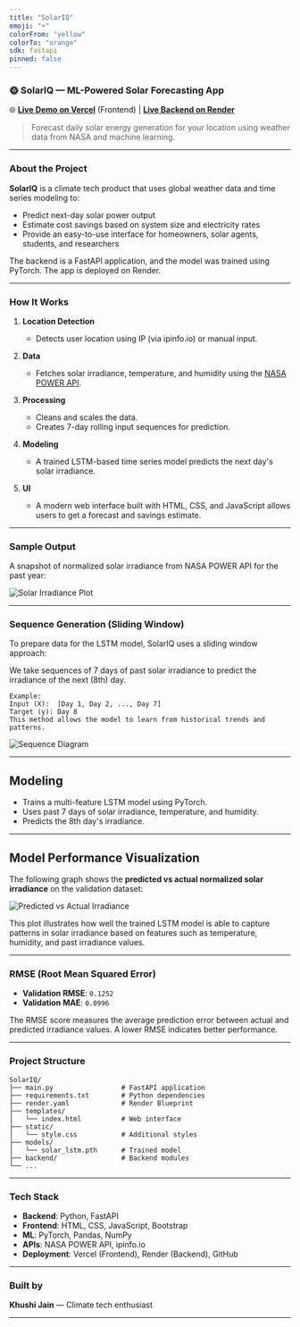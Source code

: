 ```yaml
---
title: "SolarIQ"
emoji: "☀️"
colorFrom: "yellow"
colorTo: "orange"
sdk: fastapi
pinned: false
---
```


### 🌞 SolarIQ — ML-Powered Solar Forecasting App

🌐 [**Live Demo on Vercel**](https://solariq-hia5u3ngn-khushi-jains-projects-02216216.vercel.app/) (Frontend) | [**Live Backend on Render**](https://solariq.onrender.com/health)

> Forecast daily solar energy generation for your location using weather data from NASA and machine learning.

---

### About the Project

**SolarIQ** is a climate tech product that uses global weather data and time series modeling to:

* Predict next-day solar power output
* Estimate cost savings based on system size and electricity rates
* Provide an easy-to-use interface for homeowners, solar agents, students, and researchers

The backend is a FastAPI application, and the model was trained using PyTorch. The app is deployed on Render.

---

### How It Works

1. **Location Detection**
   - Detects user location using IP (via ipinfo.io) or manual input.

2. **Data**
   - Fetches solar irradiance, temperature, and humidity using the [NASA POWER API](https://power.larc.nasa.gov/).

3. **Processing**
   - Cleans and scales the data.
   - Creates 7-day rolling input sequences for prediction.

4. **Modeling**
   - A trained LSTM-based time series model predicts the next day's solar irradiance.

5. **UI**
   - A modern web interface built with HTML, CSS, and JavaScript allows users to get a forecast and savings estimate.

---

### Sample Output

A snapshot of normalized solar irradiance from NASA POWER API for the past year:

![Solar Irradiance Plot](assets/solar_irradiance_plot.png)

---

### Sequence Generation (Sliding Window)
To prepare data for the LSTM model, SolarIQ uses a sliding window approach:

We take sequences of 7 days of past solar irradiance to predict the irradiance of the next (8th) day.
```
Example:
Input (X):  [Day 1, Day 2, ..., Day 7]
Target (y): Day 8
This method allows the model to learn from historical trends and patterns.
```
![Sequence Diagram](assets/sequence_diagram.png)

---

## Modeling
   - Trains a multi-feature LSTM model using PyTorch.
   - Uses past 7 days of solar irradiance, temperature, and humidity.
   - Predicts the 8th day's irradiance.

---

## Model Performance Visualization

The following graph shows the **predicted vs actual normalized solar irradiance** on the validation dataset:

![Predicted vs Actual Irradiance](assets/inference_plot.png)

This plot illustrates how well the trained LSTM model is able to capture patterns in solar irradiance based on features such as temperature, humidity, and past irradiance values.

---

### RMSE (Root Mean Squared Error)

- **Validation RMSE**: `0.1252`
- **Validation MAE**: `0.0996`

The RMSE score measures the average prediction error between actual and predicted irradiance values. A lower RMSE indicates better performance.

---

### Project Structure

```
SolarIQ/
├── main.py                 # FastAPI application
├── requirements.txt        # Python dependencies
├── render.yaml             # Render Blueprint
├── templates/
│   └── index.html          # Web interface
├── static/
│   └── style.css           # Additional styles
├── models/
│   └── solar_lstm.pth      # Trained model
├── backend/                # Backend modules
└── ...
```

---

### Tech Stack

* **Backend**: Python, FastAPI
* **Frontend**: HTML, CSS, JavaScript, Bootstrap
* **ML**: PyTorch, Pandas, NumPy
* **APIs**: NASA POWER API, ipinfo.io
* **Deployment**: Vercel (Frontend), Render (Backend), GitHub

---

### Built by

**Khushi Jain** — Climate tech enthusiast

---
